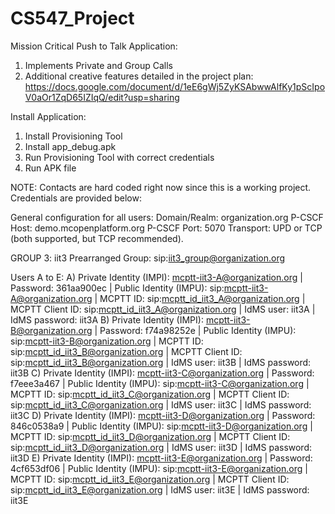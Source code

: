 # CS547_Project

Mission Critical Push to Talk Application:

1. Implements Private and Group Calls
2. Additional creative features detailed in the project plan:
   https://docs.google.com/document/d/1eE6gWj5ZyKSAbwwAlfKy1pScIpoV0aOr1ZqD65IZIqQ/edit?usp=sharing
   
Install Application:
1. Install Provisioning Tool
2. Install app_debug.apk
3. Run Provisioning Tool with correct credentials
4. Run APK file

NOTE: Contacts are hard coded right now since this is a working project. Credentials are provided below:

General configuration for all users:
Domain/Realm: organization.org
P-CSCF Host: demo.mcopenplatform.org
P-CSCF Port: 5070
Transport: UPD or TCP (both supported, but TCP recommended).

GROUP 3: iit3
Prearranged Group: sip:iit3_group@organization.org

Users A to E:
A) Private Identity (IMPI): mcptt-iit3-A@organization.org | Password: 361aa900ec | Public Identity (IMPU): sip:mcptt-iit3-A@organization.org | MCPTT ID: sip:mcptt_id_iit3_A@organization.org | MCPTT Client ID: sip:mcptt_id_iit3_A@organization.org | IdMS user: iit3A | IdMS password: iit3A
B) Private Identity (IMPI): mcptt-iit3-B@organization.org | Password: f74a98252e | Public Identity (IMPU): sip:mcptt-iit3-B@organization.org | MCPTT ID: sip:mcptt_id_iit3_B@organization.org | MCPTT Client ID: sip:mcptt_id_iit3_B@organization.org | IdMS user: iit3B | IdMS password: iit3B
C) Private Identity (IMPI): mcptt-iit3-C@organization.org | Password: f7eee3a467 | Public Identity (IMPU): sip:mcptt-iit3-C@organization.org | MCPTT ID: sip:mcptt_id_iit3_C@organization.org | MCPTT Client ID: sip:mcptt_id_iit3_C@organization.org | IdMS user: iit3C | IdMS password: iit3C
D) Private Identity (IMPI): mcptt-iit3-D@organization.org | Password: 846c0538a9 | Public Identity (IMPU): sip:mcptt-iit3-D@organization.org | MCPTT ID: sip:mcptt_id_iit3_D@organization.org | MCPTT Client ID: sip:mcptt_id_iit3_D@organization.org | IdMS user: iit3D | IdMS password: iit3D
E) Private Identity (IMPI): mcptt-iit3-E@organization.org | Password: 4cf653df06 | Public Identity (IMPU): sip:mcptt-iit3-E@organization.org | MCPTT ID: sip:mcptt_id_iit3_E@organization.org | MCPTT Client ID: sip:mcptt_id_iit3_E@organization.org | IdMS user: iit3E | IdMS password: iit3E

